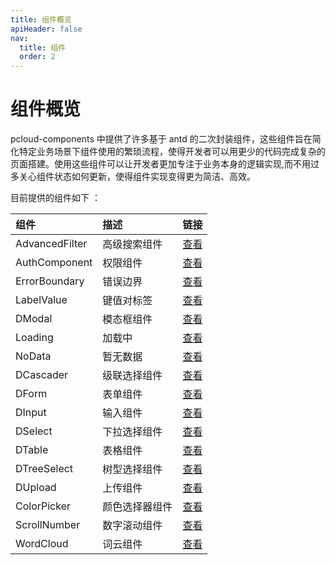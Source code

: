 ```yaml
---
title: 组件概览
apiHeader: false
nav:
  title: 组件
  order: 2
---
```


# 组件概览

pcloud-components 中提供了许多基于 antd 的二次封装组件，这些组件旨在简化特定业务场景下组件使用的繁琐流程，使得开发者可以用更少的代码完成复杂的页面搭建。使用这些组件可以让开发者更加专注于业务本身的逻辑实现,而不用过多关心组件状态如何更新，使得组件实现变得更为简洁、高效。

目前提供的组件如下 ：

| 组件           | 描述           | 链接                                |
| :------------- | :------------- | :---------------------------------- |
| AdvancedFilter | 高级搜索组件   | [查看](/components/advanced-filter) |
| AuthComponent  | 权限组件       | [查看](/components/auth-component)  |
| ErrorBoundary  | 错误边界       | [查看](/components/error-boundary)  |
| LabelValue     | 键值对标签     | [查看](/components/label-value)     |
| DModal         | 模态框组件     | [查看](/components/d-modal)         |
| Loading        | 加载中         | [查看](/components/loading)         |
| NoData         | 暂无数据       | [查看](/components/no-data)         |
| DCascader      | 级联选择组件   | [查看](/components/d-cascader)      |
| DForm          | 表单组件       | [查看](/components/d-form)          |
| DInput         | 输入组件       | [查看](/components/d-input)         |
| DSelect        | 下拉选择组件   | [查看](/components/d-select)        |
| DTable         | 表格组件       | [查看](/components/d-table)         |
| DTreeSelect    | 树型选择组件   | [查看](/components/d-tree-select)   |
| DUpload        | 上传组件       | [查看](/components/d-upload)        |
| ColorPicker    | 颜色选择器组件 | [查看](/components/color-picker)    |
| ScrollNumber   | 数字滚动组件   | [查看](/components/scroll-number)   |
| WordCloud      | 词云组件       | [查看](/components/word-cloud)      |
